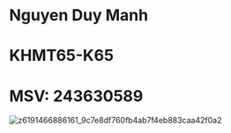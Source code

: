 # Nguyen Duy Manh
# KHMT65-K65
# MSV: 243630589
![z6191466886161_9c7e8df760fb4ab7f4eb883caa42f0a2](https://github.com/user-attachments/assets/7ecfda04-db3f-4391-96fe-eff750350db4)
